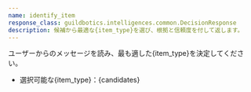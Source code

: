 ```yaml
---
name: identify_item
response_class: guildbotics.intelligences.common.DecisionResponse
description: 候補から最適な{item_type}を選び、根拠と信頼度を付して返します。
---
```


ユーザーからのメッセージを読み、最も適した{item_type}を決定してください。

- 選択可能な{item_type}：{candidates}
